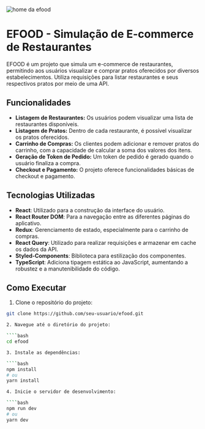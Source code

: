 ![home da efood](https://imgur.com/U4IZ2vl)


# EFOOD - Simulação de E-commerce de Restaurantes

EFOOD é um projeto que simula um e-commerce de restaurantes, permitindo aos usuários visualizar e comprar pratos oferecidos por diversos estabelecimentos. Utiliza requisições para listar restaurantes e seus respectivos pratos por meio de uma API.

## Funcionalidades

- **Listagem de Restaurantes:** Os usuários podem visualizar uma lista de restaurantes disponíveis.
- **Listagem de Pratos:** Dentro de cada restaurante, é possível visualizar os pratos oferecidos.
- **Carrinho de Compras:** Os clientes podem adicionar e remover pratos do carrinho, com a capacidade de calcular a soma dos valores dos itens.
- **Geração de Token de Pedido:** Um token de pedido é gerado quando o usuário finaliza a compra.
- **Checkout e Pagamento:** O projeto oferece funcionalidades básicas de checkout e pagamento.

## Tecnologias Utilizadas

- **React**: Utilizado para a construção da interface do usuário.
- **React Router DOM**: Para a navegação entre as diferentes páginas do aplicativo.
- **Redux**: Gerenciamento de estado, especialmente para o carrinho de compras.
- **React Query**: Utilizado para realizar requisições e armazenar em cache os dados da API.
- **Styled-Components**: Biblioteca para estilização dos componentes.
- **TypeScript**: Adiciona tipagem estática ao JavaScript, aumentando a robustez e a manutenibilidade do código.

## Como Executar

1. Clone o repositório do projeto:

````bash
git clone https://github.com/seu-usuario/efood.git

2. Navegue até o diretório do projeto:

````bash
cd efood

3. Instale as dependências:

````bash
npm install
# ou
yarn install

4. Inicie o servidor de desenvolvimento:

````bash
npm run dev
# ou
yarn dev



